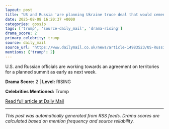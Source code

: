 ```yaml
---
layout: post
title: "US and Russia 'are planning Ukraine truce deal that would cement Putin's territorial gains ahead of summit with Trump"
date: 2025-08-08 16:20:37 +0000
categories: gossip
tags: ['trump', 'source-daily_mail', 'drama-rising']
drama_score: 2
primary_celebrity: trump
source: daily_mail
source_url: "https://www.dailymail.co.uk/news/article-14983523/US-Russia-Ukraine-truce-deal-Putins-territorial-gains-summit-Trump.html?ns_mchannel=rss&ito=1490&ns_campaign=1490"
mentions: {'trump': 2}
---
```


U.S. and Russian officials are working towards an agreement on territories for a planned summit as early as next week.

**Drama Score:** 2 | **Level:** RISING

**Celebrities Mentioned:** Trump

[Read full article at Daily Mail](https://www.dailymail.co.uk/news/article-14983523/US-Russia-Ukraine-truce-deal-Putins-territorial-gains-summit-Trump.html?ns_mchannel=rss&ito=1490&ns_campaign=1490)

---
*This post was automatically generated from RSS feeds. Drama scores are calculated based on mention frequency and source reliability.*
